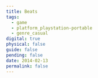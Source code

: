 ```yaml
---
title: Beats
tags:
  - game
  - platform_playstation-portable
  - genre_casual
digital: true
physical: false
guide: false
pending: false
date: 2014-02-13
permalink: false
---
```


